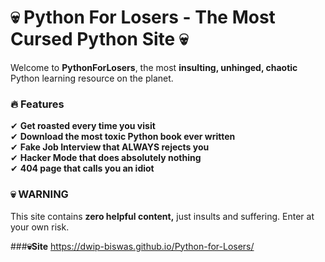 # 💀 Python For Losers - The Most Cursed Python Site 💀

Welcome to **PythonForLosers**, the most **insulting, unhinged, chaotic** Python learning resource on the planet.

### **🔥 Features**
✔ **Get roasted every time you visit**  
✔ **Download the most toxic Python book ever written**  
✔ **Fake Job Interview that ALWAYS rejects you**  
✔ **Hacker Mode that does absolutely nothing**  
✔ **404 page that calls you an idiot**  

### **💀 WARNING**
This site contains **zero helpful content,** just insults and suffering. Enter at your own risk.

###**💀Site**
https://dwip-biswas.github.io/Python-for-Losers/
